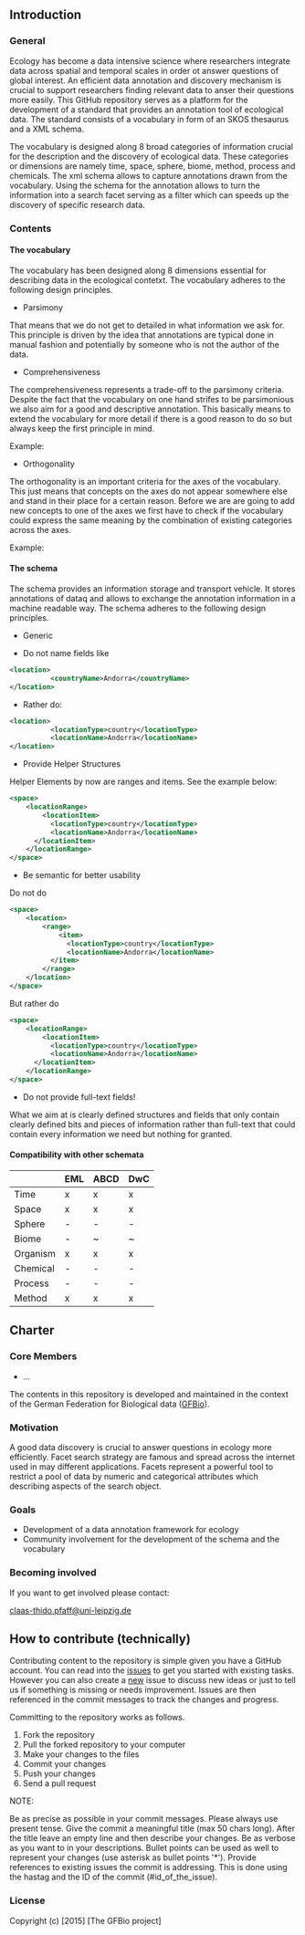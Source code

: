 ## Introduction

### General

Ecology has become a data intensive science where researchers integrate data
across spatial and temporal scales in order ot answer questions of global
interest. An efficient data annotation and discovery mechanism is crucial to
support researchers finding relevant data to anser their questions more easily.
This GitHub repository serves as a platform for the development of a standard
that provides an annotation tool of ecological data. The standard consists of a
vocabulary in form of an SKOS thesaurus and a XML schema.

The vocabulary is designed along 8 broad categories of information crucial for
the description and the discovery of ecological data. These categories or
dimensions are namely time, space, sphere, biome, method, process and
chemicals. The xml schema allows to capture annotations drawn from the
vocabulary. Using the schema for the annotation allows to turn the information
into a search facet serving as a filter which can speeds up the discovery of
specific research data.

### Contents

#### The vocabulary

The vocabulary has been designed along 8 dimensions essential for describing
data in the ecological contetxt. The vocabulary adheres to the following design
principles.

* Parsimony

That means that we do not get to detailed in what information we ask for. This
principle is driven by the idea that annotations are typical done in manual
fashion and potentially by someone who is not the author of the data.

* Comprehensiveness

The comprehensiveness represents a trade-off to the parsimony criteria.
Despite the fact that the vocabulary on one hand strifes to be parsimonious we
also aim for a good and descriptive annotation. This basically means to extend
the vocabulary for more detail if there is a good reason to do so but always
keep the first principle in mind.

Example:

* Orthogonality

The orthogonality is an important criteria for the axes of the vocabulary. This
just means that concepts on the axes do not appear somewhere else and stand in
their place for a certain reason. Before we are are going to add new concepts
to one of the axes we first have to check if the vocabulary could express the
same meaning by the combination of existing categories across the axes.

Example:

#### The schema

The schema provides an information storage and transport vehicle. It stores
annotations of dataq and allows to exchange the annotation information in a
machine readable way. The schema adheres to the following design principles.

* Generic

- Do not name fields like

```XML
<location>
		  <countryName>Andorra</countryName>
</location>
```

- Rather do:

```XML
<location>
		  <locationType>country</locationType>
		  <locationName>Andorra</locationName>
</location>
```

* Provide Helper Structures

Helper Elements by now are ranges and items. See the example below:

```XML
<space>
	<locationRange>
		<locationItem>
		  <locationType>country</locationType>
		  <locationName>Andorra</locationName>
	  </locationItem>
	</locationRange>
</space>
```

* Be semantic for better usability

Do not do

```XML
<space>
	<location>
		<range>
			<item>
			  <locationType>country</locationType>
			  <locationName>Andorra</locationName>
		  </item>
		</range>
	</location>
</space>
```

But rather do

```XML
<space>
	<locationRange>
		<locationItem>
		  <locationType>country</locationType>
		  <locationName>Andorra</locationName>
	  </locationItem>
	</locationRange>
</space>
```

* Do not provide full-text fields!

What we aim at is clearly defined structures and fields that only contain
clearly defined bits and pieces of information rather than full-text that could
contain every information we need but nothing for granted.

#### Compatibility with other schemata

|          | EML | ABCD | DwC |
|----------|-----|------|-----|
| Time     | x   | x    | x   |
| Space    | x   | x    | x   |
| Sphere   | -   | -    | -   |
| Biome    | -   | ~    | ~   |
| Organism | x   | x    | x   |
| Chemical | -   | -    | -   |
| Process  | -   | -    | -   |
| Method   | x   | x    | x   |


## Charter

### Core Members

* ...

The contents in this repository is developed and maintained in the context of
the German Federation for Biological data ([GFBio](http://www.gfbio.org/)).

### Motivation

A good data discovery is crucial to answer questions in ecology more
efficiently. Facet search strategy are famous and spread across the internet
used in may different applications. Facets represent a powerful tool to
restrict a pool of data by numeric and categorical attributes which describing
aspects of the search object.

### Goals

* Development of a data annotation framework for ecology
* Community involvement for the development of the schema and the vocabulary

### Becoming involved

If you want to get involved please contact:

<claas-thido.pfaff@uni-leipzig.de>


## How to contribute (technically)

Contributing content to the repository is simple given you have a GitHub
account. You can read into the [issues](https://github.com/cpfaff/cas/issues)
to get you started with existing tasks. However you can also create a
[new](https://github.com/cpfaff/cas/issues/new) issue to discuss new ideas or
just to tell us if something is missing or needs improvement. Issues are then
referenced in the commit messages to track the changes and progress.

Committing to the repository works as follows.

1. Fork the repository
2. Pull the forked repository to your computer
3. Make your changes to the files
4. Commit your changes
5. Push your changes
4. Send a pull request

NOTE:

Be as precise as possible in your commit messages. Please always use present
tense. Give the commit a meaningful title (max 50 chars long). After the title
leave an empty line and then describe your changes. Be as verbose as you want
to in your descriptions. Bullet points can be used as well to represent your
changes (use asterisk as bullet points '*'). Provide references to existing
issues the commit is addressing. This is done using the hastag and the ID of
the commit (#id_of_the_issue).

### License

Copyright (c) [2015] [The GFBio project]
